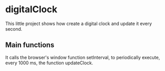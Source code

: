 # digitalClock
This little project shows how create a digital clock and update it every second.

## Main functions
It calls the browser's window function setInterval, to periodically execute, every 1000 ms, the function updateClock.
